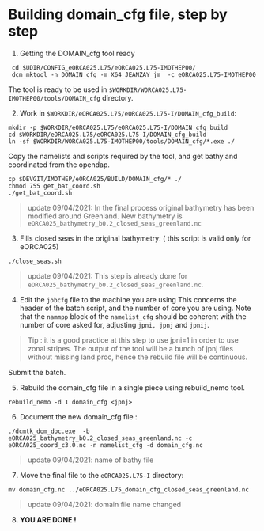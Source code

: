 # Building domain_cfg file, step by step

 1. Getting the DOMAIN_cfg tool ready

  ```
   cd $UDIR/CONFIG_eORCA025.L75/eORCA025.L75-IMOTHEP00/
   dcm_mktool -n DOMAIN_cfg -m X64_JEANZAY_jm  -c eORCA025.L75-IMOTHEP00
  ```

  The tool is ready to be used in `$WORKDIR/WORCA025.L75-IMOTHEP00/tools/DOMAIN_cfg` directory.
  
 2. Work in `$WORKDIR/eORCA025.L75/eORCA025.L75-I/DOMAIN_cfg_build`:

   ```
   mkdir -p $WORKDIR/eORCA025.L75/eORCA025.L75-I/DOMAIN_cfg_build
   cd $WORKDIR/eORCA025.L75/eORCA025.L75-I/DOMAIN_cfg_build
   ln -sf $WORKDIR/WORCA025.L75-IMOTHEP00/tools/DOMAIN_cfg/*.exe ./
   ```
Copy the namelists and scripts required by the tool, and get bathy and coordinated from the opendap.

   ```
   cp $DEVGIT/IMOTHEP/eORCA025/BUILD/DOMAIN_cfg/* ./
   chmod 755 get_bat_coord.sh
   ./get_bat_coord.sh
   ```

> update 09/04/2021: In the final process original bathymetry has been modified around Greenland. New bathymetry is `eORCA025_bathymetry_b0.2_closed_seas_greenland.nc`

 3. Fills closed seas in the original bathymetry: ( this script is valid only for eORCA025)

   ```
   ./close_seas.sh 
   ```

> update 09/04/2021: This step is already done for `eORCA025_bathymetry_b0.2_closed_seas_greenland.nc`.

 4. Edit the `jobcfg` file to the machine you are using
  This concerns the header of the batch script, and the number of core you are using.
  Note that the `nammpp` block of the `namelist_cfg` should be coherent with the number of core asked for,
adjusting `jpni, jpnj` and `jpnij`.
> Tip : it is a good practice at this step to use jpni=1 in order to use zonal stripes. The output of the
> tool will be a bunch of jpnj files without missing land proc, hence the rebuild file will be continuous.  

   Submit the batch.  
    
 5. Rebuild the domain_cfg file in a single piece using rebuild_nemo tool.

   ```
   rebuild_nemo -d 1 domain_cfg <jpnj>
   ```

 6. Document the new domain_cfg file :

   ```
   ./dcmtk_dom_doc.exe  -b eORCA025_bathymetry_b0.2_closed_seas_greenland.nc -c eORCA025_coord_c3.0.nc -n namelist_cfg -d domain_cfg.nc
   ```

> update 09/04/2021: name of bathy file

 7. Move the final file to the `eORCA025.L75-I` directory:

   ```
   mv domain_cfg.nc ../eORCA025.L75_domain_cfg_closed_seas_greenland.nc
   ```

> update 09/04/2021: domain file name changed

 8. **YOU ARE DONE !**

